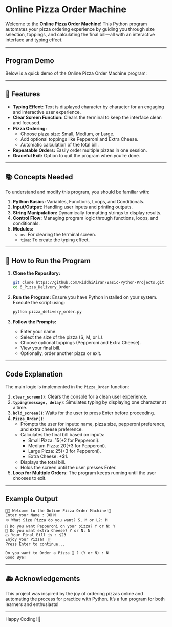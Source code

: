 # Online Pizza Order Machine

Welcome to the **Online Pizza Order Machine**! This Python program automates your pizza ordering experience by guiding you through size selection, toppings, and calculating the final bill—all with an interactive interface and typing effect.

---

## Program Demo

Below is a quick demo of the Online Pizza Order Machine program:


---

## 🚀 Features

- **Typing Effect:** Text is displayed character by character for an engaging and interactive user experience.
- **Clear Screen Function:** Clears the terminal to keep the interface clean and focused.
- **Pizza Ordering:**
   - Choose pizza size: Small, Medium, or Large.
   - Add optional toppings like Pepperoni and Extra Cheese.
   - Automatic calculation of the total bill.
- **Repeatable Orders:** Easily order multiple pizzas in one session.
- **Graceful Exit:** Option to quit the program when you’re done.

---

## 📚 Concepts Needed

To understand and modify this program, you should be familiar with:

1. **Python Basics:** Variables, Functions, Loops, and Conditionals.
2. **Input/Output:** Handling user inputs and printing outputs.
3. **String Manipulation:** Dynamically formatting strings to display results.
4. **Control Flow:** Managing program logic through functions, loops, and conditionals.
5. **Modules:**
   - `os`: For clearing the terminal screen.
   - `time`: To create the typing effect.

---

## 📄 How to Run the Program

1. **Clone the Repository:**
   ```bash
   git clone https://github.com/RiddhiAiran/Basic-Python-Projects.git
   cd 6_Pizza_Delivery_Order
   ```

2. **Run the Program:**
   Ensure you have Python installed on your system. Execute the script using:
   ```bash
   python pizza_delivery_order.py
   ```

3. **Follow the Prompts:**
   - Enter your name.
   - Select the size of the pizza (S, M, or L).
   - Choose optional toppings (Pepperoni and Extra Cheese).
   - View your final bill.
   - Optionally, order another pizza or exit.

---

## Code Explanation

The main logic is implemented in the `Pizza_Order` function:

1. **`clear_screen()`**: Clears the console for a clean user experience.
2. **`typing(message, delay)`**: Simulates typing by displaying one character at a time.
3. **`hold_screen()`**: Waits for the user to press Enter before proceeding.
4. **`Pizza_Order()`**:
   - Prompts the user for inputs: name, pizza size, pepperoni preference, and extra cheese preference.
   - Calculates the final bill based on inputs:
     - Small Pizza: $15 (+$2 for Pepperoni).
     - Medium Pizza: $20 (+$3 for Pepperoni).
     - Large Pizza: $25 (+$3 for Pepperoni).
     - Extra Cheese: +$1.
   - Displays the total bill.
   - Holds the screen until the user presses Enter.
5. **Loop for Multiple Orders**: The program keeps running until the user chooses to exit.

---

## Example Output

```plaintext
🍕🍕 Welcome to the Online Pizza Order Machine!🍕 
Enter your Name : JOHN
🫓 What Size Pizza do you want? S, M or L?: M
🥫 Do you want Pepperoni on your pizza? Y or N: Y
🧀 Do you want extra Cheese? Y or N: N
💵 Your Final Bill is : $23
Enjoy your Pizza! 🍕🍕
Press Enter to continue...

Do you want to Order a Pizza 🍕 ? (Y or N) : N
Good Bye!
```

---

## 🚑 Acknowledgements

This project was inspired by the joy of ordering pizzas online and automating the process for practice with Python. It’s a fun program for both learners and enthusiasts!

---

Happy Coding! 🎉
